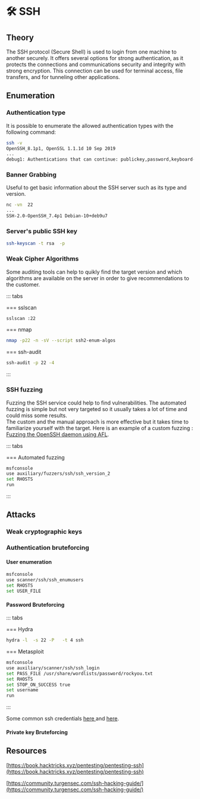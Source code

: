 # 🛠️ SSH

## Theory

The SSH protocol (Secure Shell) is used to login from one machine to another securely. It offers several options for strong authentication, as it protects the connections and communications security and integrity with strong encryption. This connection can be used for terminal access, file transfers, and for tunneling other applications.

## Enumeration

### Authentication type

It is possible to enumerate the allowed authentication types with the following command:

```bash
ssh -v 
OpenSSH_8.1p1, OpenSSL 1.1.1d 10 Sep 2019
...
debug1: Authentications that can continue: publickey,password,keyboard-interactive
```

### Banner Grabbing

Useful to get basic information about the SSH server such as its type and version.

```bash
nc -vn  22
...
SSH-2.0-OpenSSH_7.4p1 Debian-10+deb9u7
```

### Server's public SSH key

```bash
ssh-keyscan -t rsa  -p 
```

### Weak Cipher Algorithms

Some auditing tools can help to quikly find the target version and which algorithms are available on the server in order to give recommendations to the customer.

::: tabs

=== sslscan

```bash
sslscan :22
```


=== nmap

```bash
nmap -p22 -n -sV --script ssh2-enum-algos 
```


=== ssh-audit

```bash
ssh-audit -p 22 -4 
```

:::


### SSH fuzzing

Fuzzing the SSH service could help to find vulnerabilities. The automated fuzzing is simple but not very targeted so it usually takes a lot of time and could miss some results.\
The custom and the manual approach is more effective but it takes time to familiarize yourself with the target. Here is an example of a custom fuzzing : [Fuzzing the OpenSSH daemon using AFL](https://github.com/ShutdownRepo/Penetration-Testing-Guides/tree/5140c07692d27c9b3162088ed3aeff1bbbf23d23/servers/abusing-services/www.vegardno.net/2017/03/fuzzing-openssh-daemon-using-afl.html).

::: tabs

=== Automated fuzzing

```bash
msfconsole
use auxiliary/fuzzers/ssh/ssh_version_2
set RHOSTS 
run
```

:::


## Attacks

### Weak cryptographic keys

### Authentication bruteforcing

#### User enumeration

```bash
msfconsole
use scanner/ssh/ssh_enumusers
set RHOSTS 
set USER_FILE 
```

#### Password Bruteforcing

::: tabs

=== Hydra

```bash
hydra -l  -s 22 -P   -t 4 ssh
```


=== Metasploit

```bash
msfconsole
use auxiliary/scanner/ssh/ssh_login
set PASS_FILE /usr/share/wordlists/password/rockyou.txt
set RHOSTS 
set STOP_ON_SUCCESS true
set username 
run
```

:::


Some common ssh credentials [here ](https://github.com/danielmiessler/SecLists/blob/master/Passwords/Default-Credentials/ssh-betterdefaultpasslist.txt)and [here](https://github.com/danielmiessler/SecLists/blob/master/Passwords/Common-Credentials/top-20-common-SSH-passwords.txt).

#### Private key Bruteforcing

## Resources

[https://book.hacktricks.xyz/pentesting/pentesting-ssh](https://book.hacktricks.xyz/pentesting/pentesting-ssh)

[https://community.turgensec.com/ssh-hacking-guide/](https://community.turgensec.com/ssh-hacking-guide/)
